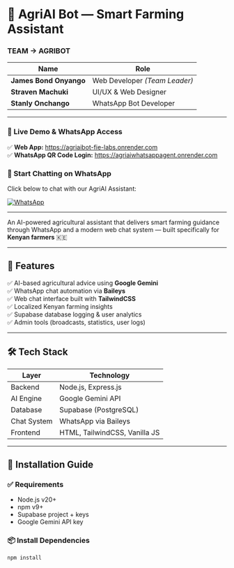 # 🌾 AgriAI Bot — Smart Farming Assistant

### TEAM → **AGRIBOT**
| Name | Role |
|------|------|
| **James Bond Onyango** | Web Developer *(Team Leader)* |
| **Straven Machuki** | UI/UX & Web Designer |
| **Stanly Onchango** | WhatsApp Bot Developer |

---

### 🚀 Live Demo & WhatsApp Access

✅ **Web App:** https://agriaibot-fie-labs.onrender.com  
✅ **WhatsApp QR Code Login:** https://agriaiwhatsappagent.onrender.com  

### 💬 Start Chatting on WhatsApp  
Click below to chat with our AgriAI Assistant:

[![WhatsApp](https://img.shields.io/badge/Chat%20AgriAI%20on%20WhatsApp-25D366?style=for-the-badge&logo=whatsapp&logoColor=white)](https://wa.me/254755757900)

---

An AI-powered agricultural assistant that delivers smart farming guidance through WhatsApp and a modern web chat system — built specifically for **Kenyan farmers** 🇰🇪

---

## 🌟 Features

✅ AI-based agricultural advice using **Google Gemini**  
✅ WhatsApp chat automation via **Baileys**  
✅ Web chat interface built with **TailwindCSS**  
✅ Localized Kenyan farming insights  
✅ Supabase database logging & user analytics  
✅ Admin tools (broadcasts, statistics, user logs)  

---

## 🛠 Tech Stack

| Layer | Technology |
|------|------------|
| Backend | Node.js, Express.js |
| AI Engine | Google Gemini API |
| Database | Supabase (PostgreSQL) |
| Chat System | WhatsApp via Baileys |
| Frontend | HTML, TailwindCSS, Vanilla JS |

---

## 🧩 Installation Guide

### ✅ Requirements
- Node.js v20+
- npm v9+
- Supabase project + keys
- Google Gemini API key

### 📦 Install Dependencies
```bash
npm install
